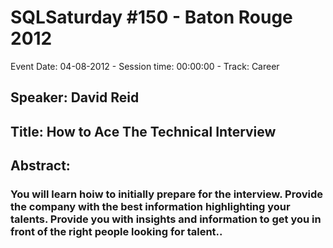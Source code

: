 # SQLSaturday #150 - Baton Rouge 2012
Event Date: 04-08-2012 - Session time: 00:00:00 - Track: Career
## Speaker: David Reid
## Title: How to Ace The Technical Interview
## Abstract:
### You will learn hoiw to initially prepare for the interview. Provide the company with the best information highlighting your talents. Provide you with insights and information to get you in front of the right people looking for talent..
